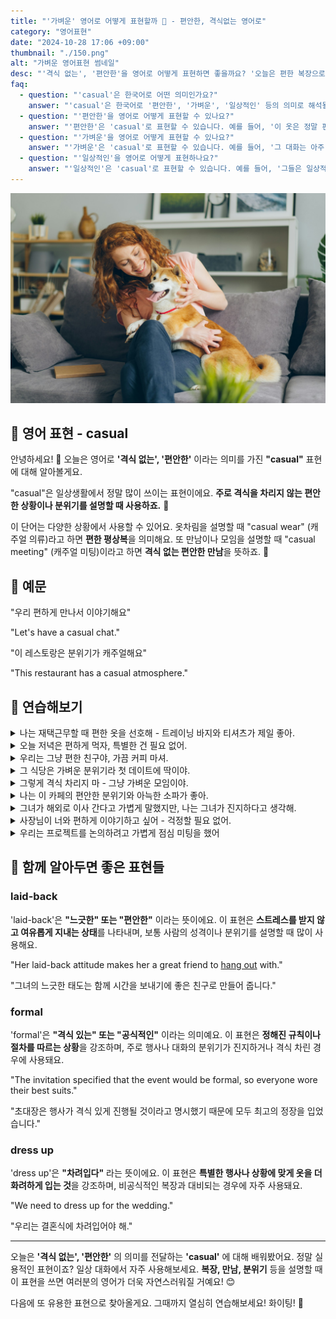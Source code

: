 ```yaml
---
title: "'가벼운' 영어로 어떻게 표현할까 🎈 - 편안한, 격식없는 영어로"
category: "영어표현"
date: "2024-10-28 17:06 +09:00"
thumbnail: "./150.png"
alt: "가벼운 영어표현 썸네일"
desc: "'격식 없는', '편안한'을 영어로 어떻게 표현하면 좋을까요? '오늘은 편한 복장으로 오세요.', '우리 편하게 만나서 이야기해요.' 등을 영어로 표현하는 법을 배워봅시다. 다양한 예문을 통해서 연습하고 본인의 표현으로 만들어 보세요."
faq:
  - question: "'casual'은 한국어로 어떤 의미인가요?"
    answer: "'casual'은 한국어로 '편안한', '가벼운', '일상적인' 등의 의미로 해석될 수 있습니다. 주로 격식 없이 자연스럽고 자유로운 상태를 나타낼 때 사용됩니다."
  - question: "'편안한'을 영어로 어떻게 표현할 수 있나요?"
    answer: "'편안한'은 'casual'로 표현할 수 있습니다. 예를 들어, '이 옷은 정말 편안해 보여'는 'This outfit looks really casual'로 말할 수 있습니다."
  - question: "'가벼운'을 영어로 어떻게 표현할 수 있나요?"
    answer: "'가벼운'은 'casual'로 표현할 수 있습니다. 예를 들어, '그 대화는 아주 가벼웠어'는 'The conversation was very casual'로 말할 수 있습니다."
  - question: "'일상적인'을 영어로 어떻게 표현하나요?"
    answer: "'일상적인'은 'casual'로 표현할 수 있습니다. 예를 들어, '그들은 일상적인 대화를 나누고 있다'는 'They are having a casual conversation'으로 표현할 수 있습니다."
---
```


![소파에서 강아지를 안고있는 여성](./150-1.jpg)

## 🌟 영어 표현 - casual

안녕하세요! 👋 오늘은 영어로 **'격식 없는', '편안한'** 이라는 의미를 가진 **"casual"** 표현에 대해 알아볼게요.

"casual"은 일상생활에서 정말 많이 쓰이는 표현이에요. **주로 격식을 차리지 않는 편안한 상황이나 분위기를 설명할 때 사용하죠.** 👕

이 단어는 다양한 상황에서 사용할 수 있어요. 옷차림을 설명할 때 "casual wear" (캐주얼 의류)라고 하면 **편한 평상복**을 의미해요. 또 만남이나 모임을 설명할 때 "casual meeting" (캐주얼 미팅)이라고 하면 **격식 없는 편안한 만남**을 뜻하죠. 🤝

<div 
  data-inline-banner="🎉 새해에는 스픽 AI와 함께 영어 공부하자" 
  data-inline-banner-subtext="설날 특별 할인으로 최대 70% 할인! (~2/3)" 
  data-inline-banner-link="https://app.usespeak.com/kr-ko/sale/kr-affiliate-special/?ref=engple-inline"
  data-inline-banner-caption="해당 링크를 통해 구매시 일정액의 수수료를 지급받습니다.">
</div>

## 📖 예문

"우리 편하게 만나서 이야기해요"

"Let's have a casual chat."

"이 레스토랑은 분위기가 캐주얼해요"

"This restaurant has a casual atmosphere."

## 💬 연습해보기

<details>
<summary>나는 재택근무할 때 편한 옷을 선호해 - 트레이닝 바지와 티셔츠가 제일 좋아.</summary>
<span>I <a href="/blog/in-english/191.prefer/">prefer</a> casual clothes when working from home - sweatpants and t-shirts are my go-to.</span>
</details>

<details>
<summary>오늘 저녁은 편하게 먹자, 특별한 건 필요 없어.</summary>
<span>Let's keep it casual for dinner tonight, nothing fancy.</span>
</details>

<details>
<summary>우리는 그냥 편한 친구야, 가끔 커피 마셔.</summary>
<span>We're just casual friends, we grab coffee sometimes.</span>
</details>

<details>
<summary>그 식당은 가벼운 분위기라 첫 데이트에 딱이야.</summary>
<span>The restaurant has a casual atmosphere, perfect for a first date.</span>
</details>

<details>
<summary>그렇게 격식 차리지 마 - 그냥 가벼운 모임이야.</summary>
<span>Don't be so formal - this is just a casual get-together.</span>
</details>

<details>
<summary>나는 이 카페의 편안한 분위기와 아늑한 소파가 좋아.</summary>
<span>I love this café's casual vibe and comfy couches.</span>
</details>

<details>
<summary>그녀가 해외로 이사 간다고 가볍게 말했지만, 나는 그녀가 진지하다고 생각해.</summary>
<span>She made a casual remark about moving abroad, but I think she's <a href="/blog/in-english/146.serious/">serious</a>.</span>
</details>

<details>
<summary>사장님이 너와 편하게 이야기하고 싶어 - 걱정할 필요 없어.</summary>
<span>The boss wants to have a casual chat with you - nothing to <a href="/blog/in-english/209.worry-about/">worry about</a>.</span>
</details>

<details>
<summary>우리는 프로젝트를 논의하려고 가볍게 점심 미팅을 했어</summary>
<span>We had a casual lunch meeting to discuss the project.</span>
</details>

## 🤝 함께 알아두면 좋은 표현들

### laid-back

'laid-back'은 **"느긋한" 또는 "편안한"** 이라는 뜻이에요. 이 표현은 **스트레스를 받지 않고 여유롭게 지내는 상태**를 나타내며, 보통 사람의 성격이나 분위기를 설명할 때 많이 사용해요.

"Her laid-back attitude makes her a great friend to [hang out](/blog/in-english/127.hang-out/) with."

"그녀의 느긋한 태도는 함께 시간을 보내기에 좋은 친구로 만들어 줍니다."

### formal

'formal'은 **"격식 있는" 또는 "공식적인"** 이라는 의미예요. 이 표현은 **정해진 규칙이나 절차를 따르는 상황**을 강조하며, 주로 행사나 대화의 분위기가 진지하거나 격식 차린 경우에 사용돼요.

"The invitation specified that the event would be formal, so everyone wore their best suits."

"초대장은 행사가 격식 있게 진행될 것이라고 명시했기 때문에 모두 최고의 정장을 입었습니다."

### dress up

'dress up'은 **"차려입다"** 라는 뜻이에요. 이 표현은 **특별한 행사나 상황에 맞게 옷을 더 화려하게 입는 것**을 강조하며, 비공식적인 복장과 대비되는 경우에 자주 사용돼요.

"We need to dress up for the wedding."

"우리는 결혼식에 차려입어야 해."

---

오늘은 **'격식 없는', '편안한'** 의 의미를 전달하는 **'casual'** 에 대해 배워봤어요. 정말 실용적인 표현이죠? 일상 대화에서 자주 사용해보세요. **복장, 만남, 분위기** 등을 설명할 때 이 표현을 쓰면 여러분의 영어가 더욱 자연스러워질 거예요! 😊

다음에 또 유용한 표현으로 찾아올게요. 그때까지 열심히 연습해보세요! 화이팅! 💪
